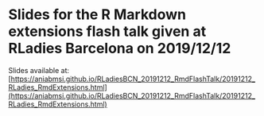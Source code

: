 # Slides for the R Markdown extensions flash talk given at RLadies Barcelona on 2019/12/12

Slides available at: [https://aniabmsi.github.io/RLadiesBCN_20191212_RmdFlashTalk/20191212_RLadies_RmdExtensions.html](https://aniabmsi.github.io/RLadiesBCN_20191212_RmdFlashTalk/20191212_RLadies_RmdExtensions.html)
